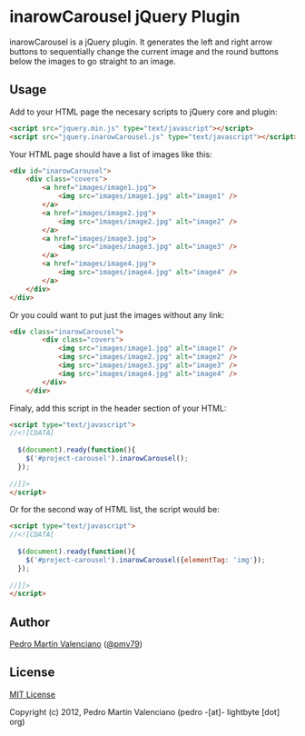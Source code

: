 # inarowCarousel jQuery Plugin

inarowCarousel is a jQuery plugin.
It generates the left and right arrow buttons to sequentially change 
the current image and the round buttons below the images to go straight to an image.

## Usage

Add to your HTML page the necesary scripts to jQuery core and plugin:

```html
<script src="jquery.min.js" type="text/javascript"></script>
<script src="jquery.inarowCarousel.js" type="text/javascript"></script>
```

Your HTML page should have a list of images like this:

```html
<div id="inarowCarousel">
    <div class="covers">
        <a href="images/image1.jpg">
            <img src="images/image1.jpg" alt="image1" />
        </a>
        <a href="images/image2.jpg">
            <img src="images/image2.jpg" alt="image2" />
        </a>
        <a href="images/image3.jpg">
            <img src="images/image3.jpg" alt="image3" />
        </a>
        <a href="images/image4.jpg">
            <img src="images/image4.jpg" alt="image4" />
        </a>
    </div>
</div>
```

Or you could want to put just the images without any link:

```html
<div class="inarowCarousel">
		<div class="covers">
			<img src="images/image1.jpg" alt="image1" />
			<img src="images/image2.jpg" alt="image2" />
			<img src="images/image3.jpg" alt="image3" />
			<img src="images/image4.jpg" alt="image4" />
		</div>
	</div>
```

Finaly, add this script in the header section of your HTML:

```html
<script type="text/javascript">
//<![CDATA[
 
  $(document).ready(function(){
    $('#project-carousel').inarowCarousel();
  });
 
//]]>
</script>
```

Or for the second way of HTML list, the script would be:

```html
<script type="text/javascript">
//<![CDATA[
 
  $(document).ready(function(){
    $('#project-carousel').inarowCarousel({elementTag: 'img'});
  });
 
//]]>
</script>
```

## Author
<a href="http://lightbyte.org">Pedro Martín Valenciano</a> (<a href="http://twitter.com/pmv79">@pmv79</a>)

## License
<a href="http://opensource.org/licenses/mit-license.php">MIT License</a>

Copyright (c) 2012, Pedro Martín Valenciano (pedro -[at]- lightbyte [dot] org)
